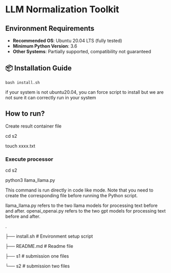 
# LLM Normalization Toolkit

## Environment Requirements
- **Recommended OS**: Ubuntu 20.04 LTS (fully tested)
- **Minimum Python Version**: 3.6
- **Other Systems**: Partially supported, compatibility not guaranteed

## 📦 Installation Guide
    bash install.sh
if your system is not ubuntu20.04, you can force script to install but we are not sure it can correctly run in your system

## How to run?

Create result container file

cd s2 

touch xxxx.txt

### Execute processor

cd s2

python3 llama_llama.py

This command is run directly in code like mode. Note that you need to create the corresponding file before running the Python script.

llama_llama.py refers to the two llama models for processing text before and after. openai_openai.py refers to the two gpt models for processing text before and after.

.

├── install.sh             # Environment setup script

├── README.md               # Readme file

├── s1                     # submission one files

└── s2                     # submission two files
